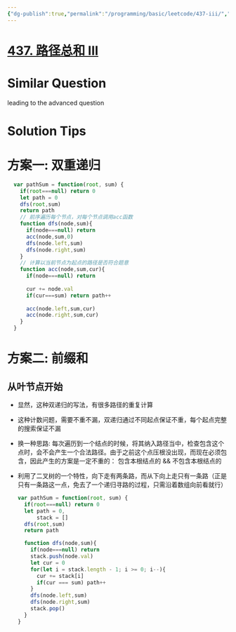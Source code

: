```yaml
---
{"dg-publish":true,"permalink":"/programming/basic/leetcode/437-iii/","tags":["leetcode/tree/traverse/path","leetcode/prefix-sum","leetcode/unsolved"]}
---
```



# [437. 路径总和 III](https://leetcode.cn/problems/path-sum-iii/)

# Similar Question

leading to the advanced question

# Solution Tips

# 方案一: 双重递归

```js
  var pathSum = function(root, sum) {
    if(root===null) return 0
    let path = 0 
    dfs(root,sum)
    return path
    // 前序遍历每个节点，对每个节点调用acc函数
    function dfs(node,sum){
      if(node===null) return 
      acc(node,sum,0)
      dfs(node.left,sum)
      dfs(node.right,sum)
    }
    // 计算以当前节点为起点的路径是否符合题意
    function acc(node,sum,cur){
      if(node===null) return
  
      cur += node.val
      if(cur===sum) return path++
      
      acc(node.left,sum,cur)
      acc(node.right,sum,cur)
    }
  }
```

# 方案二: 前缀和

## 从叶节点开始

+ 显然，这种双递归的写法，有很多路径的重复计算
+ 这种计数问题，需要不重不漏，双递归通过不同起点保证不重，每个起点完整的搜索保证不漏
+ 换一种思路: 每次遍历到一个结点的时候，将其纳入路径当中，检查包含这个点时，会不会产生一个合法路径。由于之前这个点压根没出现，而现在必须包含，因此产生的方案是一定不重的： 包含本根结点的 && 不包含本根结点的
+ 利用了二叉树的一个特性，向下走有两条路，而从下向上走只有一条路（正是只有一条路这一点，免去了一个递归寻路的过程，只需沿着数组向前看就行）

  ```js
  var pathSum = function(root, sum) {
    if(root===null) return 0
    let path = 0,
        stack = [] 
    dfs(root,sum)
    return path
  
    function dfs(node,sum){
      if(node===null) return
      stack.push(node.val)
      let cur = 0
      for(let i = stack.length - 1; i >= 0; i--){
        cur += stack[i]
        if(cur === sum) path++
      }
      dfs(node.left,sum)
      dfs(node.right,sum)
      stack.pop()
    }
  }
  ```
